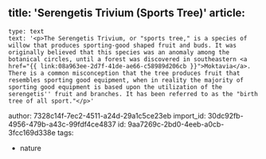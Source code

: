 title: 'Serengetis Trivium (Sports Tree)'
article:
  -
    type: text
    text: '<p>The Serengetis Trivium, or "sports tree," is a species of willow that produces sporting-good shaped fruit and buds. It was originally believed that this species was an anomaly among the botanical circles, until a forest was discovered in southeastern <a href="{{ link:08a963ee-2d7f-41de-ae66-c58989d206cb }}">Moktavia</a>. There is a common misconception that the tree produces fruit that resembles sporting good equipment, when in reality the majority of sporting good equipment is based upon the utilization of the serengetis'' fruit and branches. It has been referred to as the "birth tree of all sport."</p>'
author: 7328c14f-7ec2-4511-a24d-29a1c5ce23eb
import_id: 30dc92fb-4956-479b-a43c-99fdf4ce4837
id: 9aa7269c-2bd0-4eeb-a0cb-3fcc169d338e
tags:
  - nature
